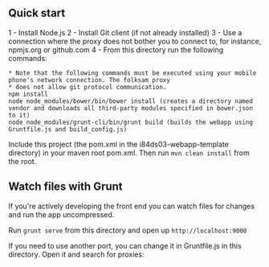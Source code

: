 ## Quick start
1 - Install Node.js
2 - Install Git client (if not already installed)
3 - Use a connection where the proxy does not bother you to connect to, for instance, npmjs.org or github.com
4 - From this directory run the following commands:

```
* Note that the following commands must be executed using your mobile phone's network connection. The folksam proxy
* does not allow git protocol communication.
npm install
node node_modules/bower/bin/bower install (creates a directory named vendor and downloads all third-party modules specified in bower.json to it)
node node_modules/grunt-cli/bin/grunt build (builds the webapp using Gruntfile.js and build_config.js)
```
Include this project (the pom.xml in the i84ds03-webapp-template directory) in your maven root pom.xml.
Then run `mvn clean install` from the root.

## Watch files with Grunt

If you're actively developing the front end you can watch files for changes and run the app uncompressed.

Run `grunt serve` from this directory and open up `http://localhost:9000`

If you need to use another port, you can change it in Gruntfile.js in this directory. Open it and search for proxies: